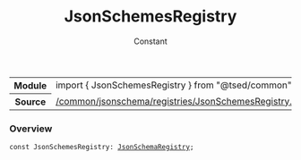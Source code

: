 
<header class="symbol-info-header"><h1 id="jsonschemesregistry">JsonSchemesRegistry</h1><label class="symbol-info-type-label const">Constant</label></header>
<!-- summary -->
<section class="symbol-info"><table class="is-full-width"><tbody><tr><th>Module</th><td><div class="lang-typescript"><span class="token keyword">import</span> { JsonSchemesRegistry }&nbsp;<span class="token keyword">from</span>&nbsp;<span class="token string">"@tsed/common"</span></div></td></tr><tr><th>Source</th><td><a href="https://github.com/Romakita/ts-express-decorators/blob/v4.16.0/src//common/jsonschema/registries/JsonSchemesRegistry.ts#L0-L0">/common/jsonschema/registries/JsonSchemesRegistry.ts</a></td></tr></tbody></table></section>
<!-- overview -->


### Overview


<pre><code class="typescript-lang "><span class="token keyword">const</span> JsonSchemesRegistry<span class="token punctuation">:</span> <a href="#api/common/jsonschema/jsonschemaregistry"><span class="token">JsonSchemaRegistry</span></a><span class="token punctuation">;</span></code></pre>


<!-- Parameters -->

<!-- Description -->

<!-- Members -->

